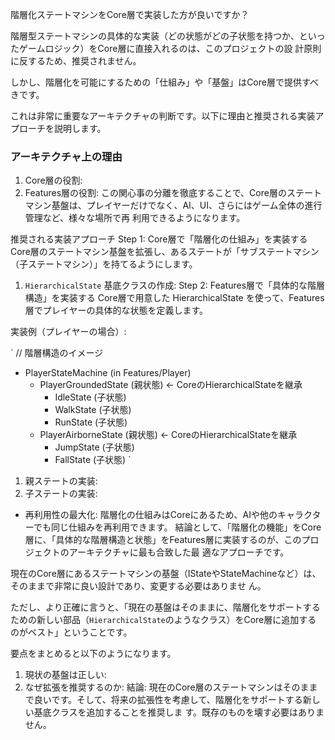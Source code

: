 ﻿階層化ステートマシンをCore層で実装した方が良いですか？  

階層型ステートマシンの具体的な実装（どの状態がどの子状態を持つか、といったゲームロジック）をCore層に直接入れるのは、このプロジェクトの設
  計原則に反するため、推奨されません。


  しかし、階層化を可能にするための「仕組み」や「基盤」はCore層で提供すべきです。


  これは非常に重要なアーキテクチャの判断です。以下に理由と推奨される実装アプローチを説明します。

  ### アーキテクチャ上の理由


   1. Core層の役割:
   2. Features層の役割:
  この関心事の分離を徹底することで、Core層のステートマシン基盤は、プレイヤーだけでなく、AI、UI、さらにはゲーム全体の進行管理など、様々な場所で再
  利用できるようになります。


  推奨される実装アプローチ
  Step 1: Core層で「階層化の仕組み」を実装する
  Core層のステートマシン基盤を拡張し、あるステートが「サブステートマシン（子ステートマシン）」を持てるようにします。


   1. `HierarchicalState` 基底クラスの作成:
  Step 2: Features層で「具体的な階層構造」を実装する
  Core層で用意した HierarchicalState を使って、Features層でプレイヤーの具体的な状態を定義します。

  実装例（プレイヤーの場合）:


  `
  // 階層構造のイメージ
  - PlayerStateMachine (in Features/Player)
    - PlayerGroundedState (親状態)  <- CoreのHierarchicalStateを継承
      - IdleState (子状態)
      - WalkState (子状態)
      - RunState (子状態)
    - PlayerAirborneState (親状態) <- CoreのHierarchicalStateを継承
      - JumpState (子状態)
      - FallState (子状態)
  `


   1. 親ステートの実装:
   2. 子ステートの実装:
   * 再利用性の最大化: 階層化の仕組みはCoreにあるため、AIや他のキャラクターでも同じ仕組みを再利用できます。
  結論として、「階層化の機能」をCore層に、「具体的な階層構造と状態」をFeatures層に実装するのが、このプロジェクトのアーキテクチャに最も合致した最
  適なアプローチです。


現在のCore層にあるステートマシンの基盤（IStateやStateMachineなど）は、そのままで非常に良い設計であり、変更する必要はありませ
  ん。


  ただし、より正確に言うと、「現在の基盤はそのままに、階層化をサポートするための新しい部品（`HierarchicalState`のようなクラス）をCore層に追加する
  のがベスト」ということです。

  要点をまとめると以下のようになります。


   1. 現状の基盤は正しい:
   2. なぜ拡張を推奨するのか:
  結論:
  現在のCore層のステートマシンはそのままで良いです。そして、将来の拡張性を考慮して、階層化をサポートする新しい基底クラスを追加することを推奨しま
  す。既存のものを壊す必要はありません。
  
